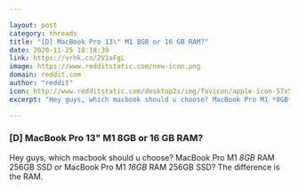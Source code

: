 ```yaml
---

layout: post
category: threads
title: "[D] MacBook Pro 13\" M1 8GB or 16 GB RAM?"
date: 2020-11-25 18:18:39
link: https://vrhk.co/2V1aFgL
image: https://www.redditstatic.com/new-icon.png
domain: reddit.com
author: "reddit"
icon: http://www.redditstatic.com/desktop2x/img/favicon/apple-icon-57x57.png
excerpt: "Hey guys, which macbook should u choose? MacBook Pro M1 *8GB* RAM 256GB SSD or MacBook Pro M1 *16GB* RAM 256GB SSD? The difference is the RAM."

---
```


### [D] MacBook Pro 13" M1 8GB or 16 GB RAM?

Hey guys, which macbook should u choose? MacBook Pro M1 *8GB* RAM 256GB SSD or MacBook Pro M1 *16GB* RAM 256GB SSD? The difference is the RAM.